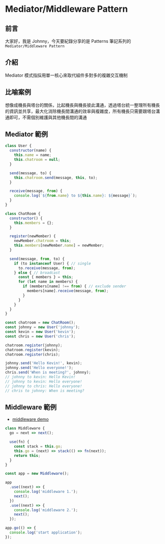 # Mediator/Middleware Pattern

## 前言
大家好，我是 Johnny，今天要紀錄分享的是 Patterns 筆記系列的 `Mediator/Middleware Pattern`


## 介紹
Mediator 模式指採用單一核心來取代組件多對多的複雜交互機制

## 比喻案例
想像成機長與塔台的關係，比起機長與機長彼此溝通，透過塔台統一整理所有機長的資訊並共享，最大化消除機長間溝通的效率與複雜度，所有機長只需要跟塔台溝通即可，不需個別維護與其他機長間的溝通

## Mediator 範例
```js
class User {
  constructor(name) {
    this.name = name;
    this.chatroom = null;
  }

  send(message, to) {
    this.chatroom.send(message, this, to);
  }

  receive(message, from) {
    console.log(`${from.name} to ${this.name}: ${message}`);
  }
}

class ChatRoom {
  constructor() {
    this.members = {};
  }

  register(newMember) {
    newMember.chatroom = this;
    this.members[newMember.name] = newMember;
  }

  send(message, from, to) {
    if (to instanceof User) { // single
      to.receive(message, from);
    } else { // broadcast
      const { members } = this;
      for (let name in members) {
        if (members[name] !== from) { // exclude sender
          members[name].receive(message, from);
        }
      }
    }
  }
}

const chatroom = new ChatRoom();
const johnny = new User('johnny');
const kevin = new User('kevin');
const chris = new User('chris');

chatroom.register(johnny);
chatroom.register(kevin);
chatroom.register(chris);

johnny.send('Hello Kevin!', kevin);
johnny.send('Hello everyone!');
chris.send('When is meeting?', johnny);
// johnny to kevin: Hello Kevin!
// johnny to kevin: Hello everyone!
// johnny to chris: Hello everyone!
// chris to johnny: When is meeting?
```

## Middleware 範例
- [middleware demo](https://gist.github.com/darrenscerri/5c3b3dcbe4d370435cfa)
```js
class Middleware {
  go = next => next();

  use(fn) {
    const stack = this.go;
    this.go = (next) => stack(() => fn(next));
    return this;
  }
}

const app = new Middleware();

app
  .use((next) => {
    console.log('middleware 1.');
    next();
  })
  .use((next) => {
    console.log('middleware 2.');
    next();
  });

app.go(() => {
  console.log('start application');
});
```

